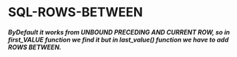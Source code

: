 # SQL-ROWS-BETWEEN

##### ByDefault it works from UNBOUND PRECEDING AND CURRENT ROW, so in first_VALUE function we find it but in last_value() function we have to add ROWS BETWEEN.

